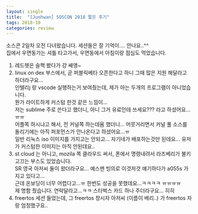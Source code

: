 ```yaml
---
layout: single
title:  "[Junhwan] SOSCON 2018 짧은 후기"
tags: 2018-10
categories: review
---
```

소스콘 2일차 오전 다녀왔습니다. 세션들은 잘 기억이.... 안나요..^^<br>
집에서 우면동가는 셔틀 타고가서, 우면동에서 아침이랑 점심도 먹었습니다.<br>

1. 레드헷은 슬쩍 봤다가 걍 쌔앵~<br>
2. linux on dex 부스에서, 곧 퍼블릭베타 오픈한다고 하니 그때 많은 지원 해달라고 하더라구요...<br>
 인텔리j 랑 vscode 실행하는거 보여줬는데, 제가 아는 두개의 프로그램이 아니었습니다.<br>
 뭔가 라이트하게 커스텀 한것 같은 느낌이...<br>
 저는 sublime 주로 쓴다고 했더니, 아니 그거 유료인데 쓰세요??? 라고 하셨어요...ㅠㅠ<br>
 어플쪽 하시냐고 해서, 전 커널쪽 하는데욤 했더니... 머뭇거리면서 커널 풀 소스를 돌리기에는 아직 퍼포먼스가 안나온다고 하셨어요...ㅠ<br>
 일반 리눅스 iso 이미지를 가지고는 안되고... 자기네가 배포하는것만 된데요... 유저가 커스텀한 이미지는 아직 안된데요..<br>
3. st cloud 는 아니고, mozila 쪽 클라우드 써서, 폰에서 명령내려서 라즈베리가 불키고끄는 부스도 있었습니다.<br>
 SR 영국 아저씨 둘이 왔더라구요... 예스맨 빙의로 이것저것 얘기하다가 a055s 가지고 있다고... <br>
 근데 온보딩이 너무 어렵다고...ㅠ 한번도 성공을 못했데요...ㅋㅋㅋㅋ ㅠㅠㅠㅠ<br>
 제 명함 줬습니다. 연락달라고...ㅋㅋ  스타벅스 카드 하나 주더라구요... 히히<br>
4. freertos 세션 들었는데, 그 freertos 창시자 아저씨 (이름이 베리..) 가 freertos 자랑 엄청했구요..<br>
